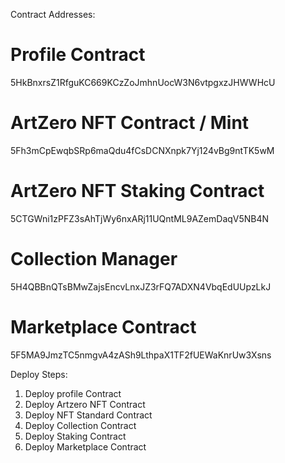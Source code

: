 Contract Addresses:

# Profile Contract
5HkBnxrsZ1RfguKC669KCzZoJmhnUocW3N6vtpgxzJHWWHcU

# ArtZero NFT Contract / Mint
5Fh3mCpEwqbSRp6maQdu4fCsDCNXnpk7Yj124vBg9ntTK5wM

# ArtZero NFT Staking Contract
5CTGWni1zPFZ3sAhTjWy6nxARj11UQntML9AZemDaqV5NB4N

# Collection Manager
5H4QBBnQTsBMwZajsEncvLnxJZ3rFQ7ADXN4VbqEdUUpzLkJ

# Marketplace Contract
5F5MA9JmzTC5nmgvA4zASh9LthpaX1TF2fUEWaKnrUw3Xsns


Deploy Steps:
1. Deploy profile Contract
2. Deploy Artzero NFT Contract
3. Deploy NFT Standard Contract
4. Deploy Collection Contract
5. Deploy Staking Contract
6. Deploy Marketplace Contract
